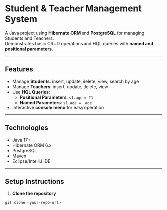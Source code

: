 # Student & Teacher Management System

A Java project using **Hibernate ORM** and **PostgreSQL** for managing Students and Teachers.  
Demonstrates basic CRUD operations and HQL queries with **named and positional parameters**.

---

## Features

- Manage **Students**: insert, update, delete, view, search by age
- Manage **Teachers**: insert, update, delete, view
- Use **HQL Queries**:
  - **Positional Parameters**: `s1.age = ?1`
  - **Named Parameters**: `s1.age = :age`
- Interactive **console menu** for easy operation

---

## Technologies

- Java 17+
- Hibernate ORM 6.x
- PostgreSQL
- Maven
- Eclipse/IntelliJ IDE

---

## Setup Instructions

1. **Clone the repository**
```bash
git clone <your-repo-url>
